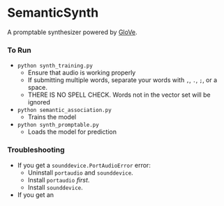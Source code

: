 # SemanticSynth

A promptable synthesizer powered by [GloVe](https://nlp.stanford.edu/projects/glove/).


### To Run
- `python synth_training.py`
    - Ensure that audio is working properly
    - If submitting multiple words, separate your words with `,`, `.`, `;`, or a space.
    - THERE IS NO SPELL CHECK. Words not in the vector set will be ignored
- `python semantic_association.py`
    - Trains the model
- `python synth_promptable.py`
    - Loads the model for prediction

### Troubleshooting
- If you get a `sounddevice.PortAudioError` error:
    - Uninstall `portaudio` and `sounddevice`.
    - Install `portaudio` *first*.
    - Install `sounddevice`.
- If you get an